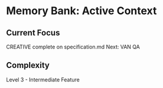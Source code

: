# Memory Bank: Active Context

## Current Focus
CREATIVE complete on specification.md
Next: VAN QA

## Complexity
Level 3 - Intermediate Feature
